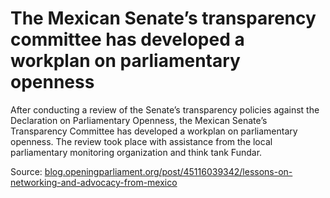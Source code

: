 # The Mexican Senate’s transparency committee has developed a workplan on parliamentary openness

After conducting a review of the Senate’s transparency policies against the Declaration on Parliamentary Openness, the Mexican Senate’s Transparency Committee has developed a workplan on parliamentary openness. The review took place with assistance from the local parliamentary monitoring organization and think tank Fundar.

Source: [blog.openingparliament.org/post/45116039342/lessons-on-networking-and-advocacy-from-mexico](http://blog.openingparliament.org/post/45116039342/lessons-on-networking-and-advocacy-from-mexico)
